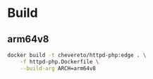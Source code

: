 # Build

## arm64v8

```sh
docker build -t chevereto/httpd-php:edge . \
    -f httpd-php.Dockerfile \
    --build-arg ARCH=arm64v8
```
